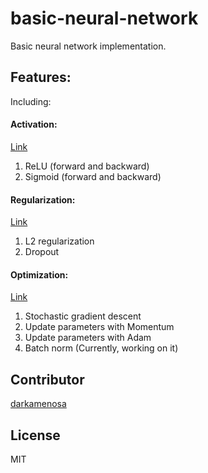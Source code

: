 # basic-neural-network
Basic neural network implementation.

## Features: 
Including:

#### Activation: 
[Link](./simple-net-work.ipynb)
1. ReLU (forward and backward)
2. Sigmoid (forward and backward) 

#### Regularization:
[Link](./simple-net-work.ipynb)
1. L2 regularization
2. Dropout

#### Optimization:
[Link](./network-with-sgd.ipynb)
1. Stochastic gradient descent
2. Update parameters with Momentum
3. Update parameters with Adam
4. Batch norm (Currently, working on it)

## Contributor
[darkamenosa](github.com/darkamenosa)

## License
MIT
